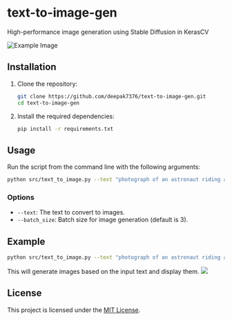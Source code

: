 # text-to-image-gen
High-performance image generation using Stable Diffusion in KerasCV

![Example Image](https://i.imgur.com/2uC8rYJ.png)

## Installation

1. Clone the repository:

   ```bash
   git clone https://github.com/deepak7376/text-to-image-gen.git
   cd text-to-image-gen
   ```

2. Install the required dependencies:

   ```bash
   pip install -r requirements.txt
   ```

## Usage

Run the script from the command line with the following arguments:

```bash
python src/text_to_image.py --text "photograph of an astronaut riding a horse" --batch_size 1
```

### Options

- `--text`: The text to convert to images.
- `--batch_size`: Batch size for image generation (default is 3).

## Example

```bash
python src/text_to_image.py --text "photograph of an astronaut riding a horse" --batch_size 1
```

This will generate images based on the input text and display them.
![](https://www.tensorflow.org/static/tutorials/generative/generate_images_with_stable_diffusion_files/output_-iTHsk7v3naK_1.png)

## License

This project is licensed under the [MIT License](LICENSE).
